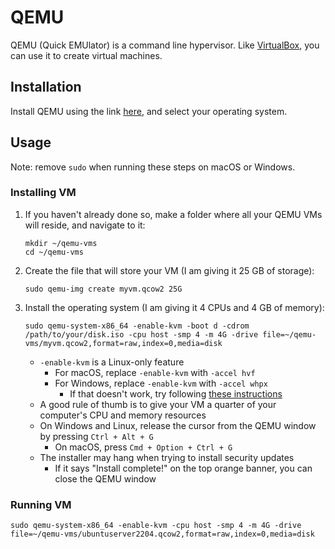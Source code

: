 # QEMU

QEMU (Quick EMUlator) is a command line hypervisor. Like [VirtualBox](../virtualbox), you can use it to create virtual machines.

## Installation

Install QEMU using the link [here](https://www.qemu.org/download/), and select your operating system.

## Usage

Note: remove `sudo` when running these steps on macOS or Windows.

### Installing VM

1. If you haven't already done so, make a folder where all your QEMU VMs will reside, and navigate to it:

    ```
    mkdir ~/qemu-vms
    cd ~/qemu-vms
    ```

1. Create the file that will store your VM (I am giving it 25 GB of storage):

    ```
    sudo qemu-img create myvm.qcow2 25G
    ```

1. Install the operating system (I am giving it 4 CPUs and 4 GB of memory):

    ```
    sudo qemu-system-x86_64 -enable-kvm -boot d -cdrom /path/to/your/disk.iso -cpu host -smp 4 -m 4G -drive file=~/qemu-vms/myvm.qcow2,format=raw,index=0,media=disk
    ```

    - `-enable-kvm` is a Linux-only feature
        - For macOS, replace `-enable-kvm` with `-accel hvf`
        - For Windows, replace `-enable-kvm` with `-accel whpx`
            - If that doesn't work, try following [these instructions](https://www.qemu.org/2017/11/22/haxm-usage-windows/)
    - A good rule of thumb is to give your VM a quarter of your computer's CPU and memory resources
    - On Windows and Linux, release the cursor from the QEMU window by pressing `Ctrl + Alt + G`
        - On macOS, press `Cmd + Option + Ctrl + G`
    - The installer may hang when trying to install security updates
        - If it says "Install complete!" on the top orange banner, you can close the QEMU window

### Running VM

```
sudo qemu-system-x86_64 -enable-kvm -cpu host -smp 4 -m 4G -drive file=~/qemu-vms/ubuntuserver2204.qcow2,format=raw,index=0,media=disk
```
